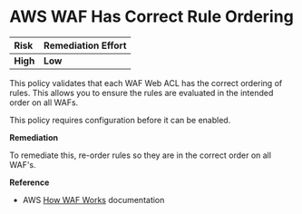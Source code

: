 # AWS WAF Has Correct Rule Ordering

| Risk | Remediation Effort |
| :--- | :--- |
| **High** | **Low** |

This policy validates that each WAF Web ACL has the correct ordering of rules. This allows you to ensure the rules are evaluated in the intended order on all WAFs.

This policy requires configuration before it can be enabled.

**Remediation**

To remediate this, re-order rules so they are in the correct order on all WAF's.

**Reference**

* AWS [How WAF Works](https://docs.aws.amazon.com/waf/latest/developerguide/how-aws-waf-works.html) documentation

